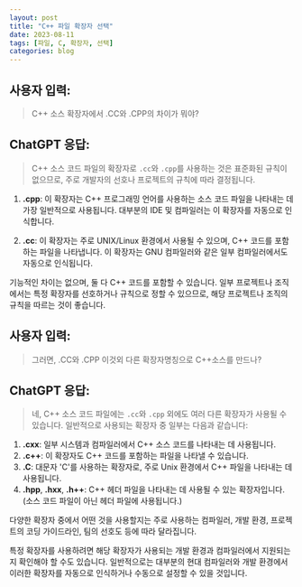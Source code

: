 ```yaml
---
layout: post
title: "C++ 파일 확장자 선택"
date: 2023-08-11
tags: [파일, C, 확장자, 선택]
categories: blog
---
```


## 사용자 입력:
> C++ 소스 확장자에서  .CC와 .CPP의 차이가 뭐야?

## ChatGPT 응답:
> C++ 소스 코드 파일의 확장자로 `.cc`와 `.cpp`를 사용하는 것은 표준화된 규칙이 없으므로, 주로 개발자의 선호나 프로젝트의 규칙에 따라 결정됩니다.

1. **.cpp**: 이 확장자는 C++ 프로그래밍 언어를 사용하는 소스 코드 파일을 나타내는 데 가장 일반적으로 사용됩니다. 대부분의 IDE 및 컴파일러는 이 확장자를 자동으로 인식합니다.

2. **.cc**: 이 확장자는 주로 UNIX/Linux 환경에서 사용될 수 있으며, C++ 코드를 포함하는 파일을 나타냅니다. 이 확장자는 GNU 컴파일러와 같은 일부 컴파일러에서도 자동으로 인식됩니다.

기능적인 차이는 없으며, 둘 다 C++ 코드를 포함할 수 있습니다. 일부 프로젝트나 조직에서는 특정 확장자를 선호하거나 규칙으로 정할 수 있으므로, 해당 프로젝트나 조직의 규칙을 따르는 것이 좋습니다.

## 사용자 입력:
> 그러면, .CC와 .CPP 이것외 다른 확장자명칭으로  C++소스를 만드나?

## ChatGPT 응답:
> 네, C++ 소스 코드 파일에는 `.cc`와 `.cpp` 외에도 여러 다른 확장자가 사용될 수 있습니다. 일반적으로 사용되는 확장자 중 일부는 다음과 같습니다:

1. **.cxx**: 일부 시스템과 컴파일러에서 C++ 소스 코드를 나타내는 데 사용됩니다.
2. **.c++**: 이 확장자도 C++ 코드를 포함하는 파일을 나타낼 수 있습니다.
3. **.C**: 대문자 'C'를 사용하는 확장자로, 주로 Unix 환경에서 C++ 파일을 나타내는 데 사용됩니다.
4. **.hpp**, **.hxx**, **.h++**: C++ 헤더 파일을 나타내는 데 사용될 수 있는 확장자입니다. (소스 코드 파일이 아닌 헤더 파일에 사용됩니다.)

다양한 확장자 중에서 어떤 것을 사용할지는 주로 사용하는 컴파일러, 개발 환경, 프로젝트의 코딩 가이드라인, 팀의 선호도 등에 따라 달라집니다.

특정 확장자를 사용하려면 해당 확장자가 사용되는 개발 환경과 컴파일러에서 지원되는지 확인해야 할 수도 있습니다. 일반적으로는 대부분의 현대 컴파일러와 개발 환경에서 이러한 확장자를 자동으로 인식하거나 수동으로 설정할 수 있을 것입니다.

